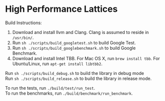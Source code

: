 # High Performance Lattices
Build Instructions:

1. Download and install llvm and Clang. Clang is assumed to reside in `/usr/bin/`.
2. Run `sh ./scripts/build_googletest.sh` to build Google Test.
3. Run `sh ./scripts/build_googlebenchmark.sh` to build Google Benchmark.
3. Download and install Intel TBB. For Mac OS X, run `brew install tbb`. For Ubuntu/Linux, run `apt-get install libtbb2`.

Run `sh ./scripts/build_debug.sh` to build the library in debug mode<br />
Run `sh ./scripts/build_release.sh` to build the library in release mode.

To run the tests, run `./build/test/run_test`.<br />
To run the benchmarks, run `./build/benchmark/run_benchmark`.
